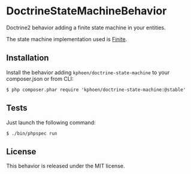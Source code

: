 DoctrineStateMachineBehavior
============================

Doctrine2 behavior adding a finite state machine in your entities.

The state machine implementation used is [Finite](https://github.com/yohang/Finite).


## Installation

Install the behavior adding `kphoen/doctrine-state-machine` to your composer.json or from CLI:

```
$ php composer.phar require 'kphoen/doctrine-state-machine:@stable'
```


## Tests

Just launch the following command:

```
$ ./bin/phpspec run
```


## License

This behavior is released under the MIT license.
